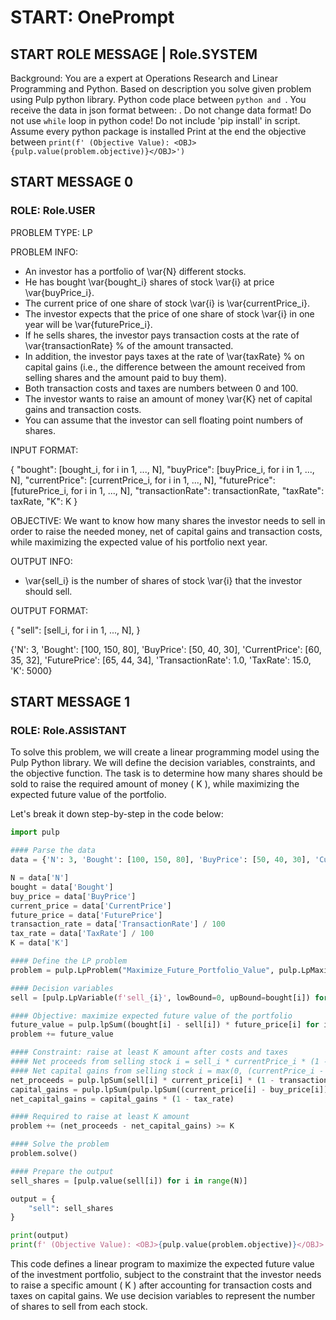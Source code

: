 # START: OnePrompt 
## START ROLE MESSAGE | Role.SYSTEM 
Background: You are a expert at Operations Research and Linear Programming and Python. Based on description you solve given problem using Pulp python library. Python code place between ```python and ```. You receive the data in json format between: <DATA></DATA>. Do not change data format! Do not use `while` loop in python code! Do not include 'pip install' in script. Assume every python package is installed Print at the end the objective between <OBJ></OBJ> `print(f' (Objective Value): <OBJ>{pulp.value(problem.objective)}</OBJ>')`  
## START MESSAGE 0 
### ROLE: Role.USER
<DESCRIPTION>
PROBLEM TYPE: LP

PROBLEM INFO: 

- An investor has a portfolio of \var{N} different stocks.
- He has bought \var{bought_i} shares of stock \var{i} at price \var{buyPrice_i}. 
- The current price of one share of stock \var{i} is \var{currentPrice_i}.
- The investor expects that the price of one share of stock \var{i} in one year will be \var{futurePrice_i}.
- If he sells shares, the investor pays transaction costs at the rate of \var{transactionRate} % of the amount transacted.
- In addition, the investor pays taxes at the rate of \var{taxRate} % on capital gains (i.e., the difference between the amount received from selling shares and the amount paid to buy them).
- Both transaction costs and taxes are numbers between 0 and 100.
- The investor wants to raise an amount of money \var{K} net of capital gains and transaction costs.
- You can assume that the investor can sell floating point numbers of shares.

INPUT FORMAT: 

{
    "bought": [bought_i, for i in 1, ..., N],
    "buyPrice": [buyPrice_i, for i in 1, ..., N],
    "currentPrice": [currentPrice_i, for i in 1, ..., N],
    "futurePrice": [futurePrice_i, for i in 1, ..., N],
    "transactionRate": transactionRate,
    "taxRate": taxRate,
    "K": K
}

OBJECTIVE: We want to know how many shares the investor needs to sell in order to raise the needed money, net of capital gains and transaction costs, while maximizing the expected value of his portfolio next year.

OUTPUT INFO:

- \var{sell_i} is the number of shares of stock \var{i} that the investor should sell.

OUTPUT FORMAT:

{
    "sell": [sell_i, for i in 1, ..., N],
}

</DESCRIPTION>
<DATA>
{'N': 3, 'Bought': [100, 150, 80], 'BuyPrice': [50, 40, 30], 'CurrentPrice': [60, 35, 32], 'FuturePrice': [65, 44, 34], 'TransactionRate': 1.0, 'TaxRate': 15.0, 'K': 5000}</DATA>


## START MESSAGE 1 
### ROLE: Role.ASSISTANT
To solve this problem, we will create a linear programming model using the Pulp Python library. We will define the decision variables, constraints, and the objective function. The task is to determine how many shares should be sold to raise the required amount of money \( K \), while maximizing the expected future value of the portfolio.

Let's break it down step-by-step in the code below:

```python
import pulp

#### Parse the data
data = {'N': 3, 'Bought': [100, 150, 80], 'BuyPrice': [50, 40, 30], 'CurrentPrice': [60, 35, 32], 'FuturePrice': [65, 44, 34], 'TransactionRate': 1.0, 'TaxRate': 15.0, 'K': 5000}

N = data['N']
bought = data['Bought']
buy_price = data['BuyPrice']
current_price = data['CurrentPrice']
future_price = data['FuturePrice']
transaction_rate = data['TransactionRate'] / 100
tax_rate = data['TaxRate'] / 100
K = data['K']

#### Define the LP problem
problem = pulp.LpProblem("Maximize_Future_Portfolio_Value", pulp.LpMaximize)

#### Decision variables
sell = [pulp.LpVariable(f'sell_{i}', lowBound=0, upBound=bought[i]) for i in range(N)]

#### Objective: maximize expected future value of the portfolio
future_value = pulp.lpSum((bought[i] - sell[i]) * future_price[i] for i in range(N))
problem += future_value

#### Constraint: raise at least K amount after costs and taxes
#### Net proceeds from selling stock i = sell_i * currentPrice_i * (1 - transactionRate)
#### Net capital gains from selling stock i = max(0, (currentPrice_i - buyPrice_i) * sell_i)
net_proceeds = pulp.lpSum(sell[i] * current_price[i] * (1 - transaction_rate) for i in range(N))
capital_gains = pulp.lpSum(pulp.lpSum((current_price[i] - buy_price[i]) * sell[i] for i in range(N) if current_price[i] > buy_price[i]))
net_capital_gains = capital_gains * (1 - tax_rate)

#### Required to raise at least K amount
problem += (net_proceeds - net_capital_gains) >= K

#### Solve the problem
problem.solve()

#### Prepare the output
sell_shares = [pulp.value(sell[i]) for i in range(N)]

output = {
    "sell": sell_shares
}

print(output)
print(f' (Objective Value): <OBJ>{pulp.value(problem.objective)}</OBJ>')
```

This code defines a linear program to maximize the expected future value of the investment portfolio, subject to the constraint that the investor needs to raise a specific amount \( K \) after accounting for transaction costs and taxes on capital gains. We use decision variables to represent the number of shares to sell from each stock.

